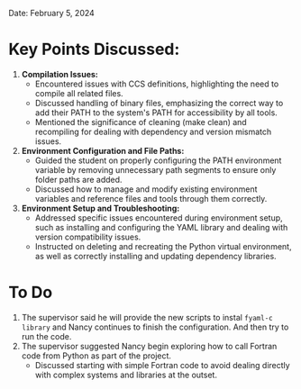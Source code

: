 Date: February 5, 2024

# Key Points Discussed:

1. **Compilation Issues:**
    - Encountered issues with CCS definitions, highlighting the need to compile all related files.
    - Discussed handling of binary files, emphasizing the correct way to add their PATH to the system's PATH for accessibility by all tools.
    - Mentioned the significance of cleaning (make clean) and recompiling for dealing with dependency and version mismatch issues.
2. **Environment Configuration and File Paths:**
    - Guided the student on properly configuring the PATH environment variable by removing unnecessary path segments to ensure only folder paths are added.
    - Discussed how to manage and modify existing environment variables and reference files and tools through them correctly.
3. **Environment Setup and Troubleshooting:**
    - Addressed specific issues encountered during environment setup, such as installing and configuring the YAML library and dealing with version compatibility issues.
    - Instructed on deleting and recreating the Python virtual environment, as well as correctly installing and updating dependency libraries.
# To Do
1. The supervisor said he will provide the new scripts to instal `fyaml-c library` and Nancy continues to finish the configuration. And then try to run the code. 
2. The supervisor suggested Nancy begin exploring how to call Fortran code from Python as part of the project.
    - Discussed starting with simple Fortran code to avoid dealing directly with complex systems and libraries at the outset.